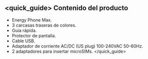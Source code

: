 ## <quick_guide> Contenido del producto

* Energy Phone Max.
* 3 carcasas traseras de colores.
* Guia rápida.
* Protector de pantalla.
* Cable USB.
* Adaptador de corriente AC/DC (US plug) 100-240VAC 50-60Hz.
* 2 adaptadores para insertar microSIMs.
</quick_guide>

